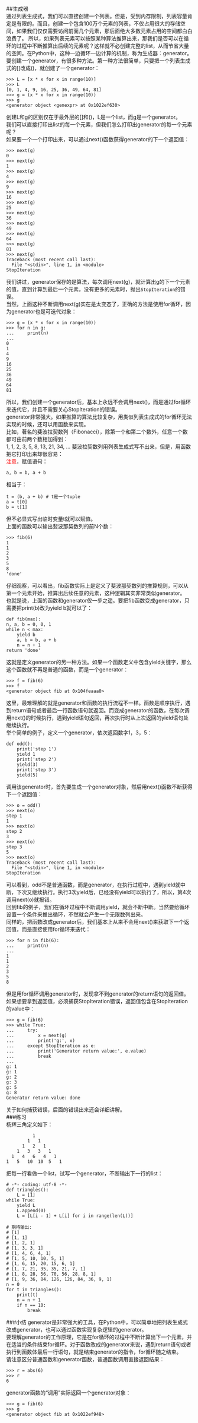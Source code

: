 ##生成器  
通过列表生成式，我们可以直接创建一个列表。但是，受到内存限制，列表容量肯定是有限的。而且，创建一个包含100万个元素的列表，不仅占用很大的存储空间，如果我们仅仅需要访问前面几个元素，那后面绝大多数元素占用的空间都白白浪费了。 
所以，如果列表元素可以按照某种算法推算出来，那我们是否可以在循环的过程中不断推算出后续的元素呢？这样就不必创建完整的list，从而节省大量的空间。在Python中，这种一边循环一边计算的机制，称为生成器：generator。  
要创建一个generator，有很多种方法。第一种方法很简单，只要把一个列表生成式的[]改成()，就创建了一个generator：  

	>>> L = [x * x for x in range(10)]
	>>> L
	[0, 1, 4, 9, 16, 25, 36, 49, 64, 81]
	>>> g = (x * x for x in range(10))
	>>> g
	<generator object <genexpr> at 0x1022ef630>  
创建L和g的区别仅在于最外层的[]和()，L是一个list，而g是一个generator。  
我们可以直接打印出list的每一个元素，但我们怎么打印出generator的每一个元素呢？  
如果要一个一个打印出来，可以通过next()函数获得generator的下一个返回值：  

	>>> next(g)
	0
	>>> next(g)
	1
	>>> next(g)
	4
	>>> next(g)
	9
	>>> next(g)
	16
	>>> next(g)
	25
	>>> next(g)
	36
	>>> next(g)
	49
	>>> next(g)
	64
	>>> next(g)
	81
	>>> next(g)
	Traceback (most recent call last):
	  File "<stdin>", line 1, in <module>
	StopIteration  
我们讲过，generator保存的是算法，每次调用next(g)，就计算出g的下一个元素的值，直到计算到最后一个元素，没有更多的元素时，抛出`StopIteration`的错误。  
当然，上面这种不断调用next(g)实在是太变态了，正确的方法是使用for循环，因为generator也是可迭代对象：  

	>>> g = (x * x for x in range(10))
	>>> for n in g:
	...     print(n)
	... 
	0
	1
	4
	9
	16
	25
	36
	49
	64
	81  
所以，我们创建一个generator后，基本上永远不会调用next()，而是通过for循环来迭代它，并且不需要关心StopIteration的错误。  
generator非常强大。如果推算的算法比较复杂，用类似列表生成式的for循环无法实现的时候，还可以用函数来实现。  
比如，著名的斐波拉契数列（Fibonacci），除第一个和第二个数外，任意一个数都可由前两个数相加得到：  
1, 1, 2, 3, 5, 8, 13, 21, 34, ...
斐波拉契数列用列表生成式写不出来，但是，用函数把它打印出来却很容易：  
<font color=red>注意</font>，赋值语句：

	a, b = b, a + b
相当于：

	t = (b, a + b) # t是一个tuple
	a = t[0]
	b = t[1]  
但不必显式写出临时变量t就可以赋值。  
上面的函数可以输出斐波那契数列的前N个数：  

	>>> fib(6)
	1
	1
	2
	3
	5
	8
	'done'  
仔细观察，可以看出，fib函数实际上是定义了斐波那契数列的推算规则，可以从第一个元素开始，推算出后续任意的元素，这种逻辑其实非常类似generator。  
也就是说，上面的函数和generator仅一步之遥。要把fib函数变成generator，只需要把print(b)改为yield b就可以了：  

	def fib(max):
    n, a, b = 0, 0, 1
    while n < max:
        yield b
        a, b = b, a + b
        n = n + 1
    return 'done'  
这就是定义generator的另一种方法。如果一个函数定义中包含yield关键字，那么这个函数就不再是普通的函数，而是一个generator：  

	>>> f = fib(6)
	>>> f
	<generator object fib at 0x104feaaa0>  
这里，最难理解的就是generator和函数的执行流程不一样。函数是顺序执行，遇到return语句或者最后一行函数语句就返回。而变成generator的函数，在每次调用next()的时候执行，遇到yield语句返回，再次执行时从上次返回的yield语句处继续执行。  
举个简单的例子，定义一个generator，依次返回数字1，3，5：

	def odd():
	    print('step 1')
	    yield 1
	    print('step 2')
	    yield(3)
	    print('step 3')
	    yield(5)  
调用该generator时，首先要生成一个generator对象，然后用next()函数不断获得下一个返回值：

	>>> o = odd()
	>>> next(o)
	step 1
	1
	>>> next(o)
	step 2
	3
	>>> next(o)
	step 3
	5
	>>> next(o)
	Traceback (most recent call last):
	  File "<stdin>", line 1, in <module>
	StopIteration  
可以看到，odd不是普通函数，而是generator，在执行过程中，遇到yield就中断，下次又继续执行。执行3次yield后，已经没有yield可以执行了，所以，第4次调用next(o)就报错。  
回到fib的例子，我们在循环过程中不断调用yield，就会不断中断。当然要给循环设置一个条件来推出循环，不然就会产生一个无限数列出来。  
同样的，把函数改成generator后，我们基本上从来不会用next()来获取下一个返回值，而是直接使用for循环来迭代：  

	>>> for n in fib(6):
	...     print(n)
	...
	1
	1
	2
	3
	5
	8  
但是用for循环调用generator时，发现拿不到generator的return语句的返回值。如果想要拿到返回值，必须捕获StopIteration错误，返回值包含在StopIteration的value中：  

	>>> g = fib(6)
	>>> while True:
	...     try:
	...         x = next(g)
	...         print('g:', x)
	...     except StopIteration as e:
	...         print('Generator return value:', e.value)
	...         break
	...
	g: 1
	g: 1
	g: 2
	g: 3
	g: 5
	g: 8
	Generator return value: done  
关于如何捕获错误，后面的错误出来还会详细讲解。  
###练习  
杨辉三角定义如下：

	          1
	        1   1
	      1   2   1
	    1   3   3   1
	  1   4   6   4   1
	1   5   10  10  5   1  
把每一行看做一个list，试写一个generator，不断输出下一行的list：

	# -*- coding: utf-8 -*-
	def triangles():
	    L = [1]
    while True:
        yield L
        L.append(0)
        L = [L[i - 1] + L[i] for i in range(len(L))]	

	# 期待输出:
	# [1]
	# [1, 1]
	# [1, 2, 1]
	# [1, 3, 3, 1]
	# [1, 4, 6, 4, 1]
	# [1, 5, 10, 10, 5, 1]
	# [1, 6, 15, 20, 15, 6, 1]
	# [1, 7, 21, 35, 35, 21, 7, 1]
	# [1, 8, 28, 56, 70, 56, 28, 8, 1]
	# [1, 9, 36, 84, 126, 126, 84, 36, 9, 1]
	n = 0
	for t in triangles():
	    print(t)
	    n = n + 1
	    if n == 10:
	        break  
###小结
generator是非常强大的工具，在Python中，可以简单地把列表生成式改成generator，也可以通过函数实现复杂逻辑的generator。  
要理解generator的工作原理，它是在for循环的过程中不断计算出下一个元素，并在适当的条件结束for循环。对于函数改成的generator来说，遇到return语句或者执行到函数体最后一行语句，就是结束generator的指令，for循环随之结束。  
请注意区分普通函数和generator函数，普通函数调用直接返回结果：  

	>>> r = abs(6)
	>>> r
	6
generator函数的“调用”实际返回一个generator对象：

	>>> g = fib(6)
	>>> g
	<generator object fib at 0x1022ef948>